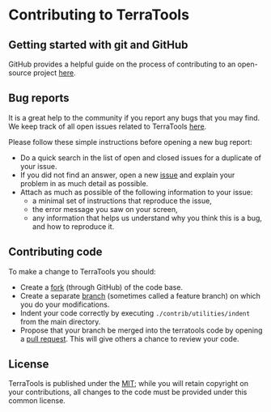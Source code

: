 # Contributing to TerraTools

## Getting started with git and GitHub
GitHub provides a helpful
guide on the process of contributing to an open-source project
[here](https://opensource.guide/how-to-contribute/).

## Bug reports
It is a great help to the community if you report any bugs that you
may find. We keep track of all open issues related to TerraTools
[here](https://github.com/mantle-convection-constrained/terra_tools/issues). 

Please follow these simple instructions before opening a new bug report:

- Do a quick search in the list of open and closed issues for a duplicate of
  your issue.
- If you did not find an answer, open a new
  [issue](https://github.com/mantle-convection-constrained/terra_tools/issues/new) and explain your
  problem in as much detail as possible.
- Attach as much as possible of the following information to your issue:
  - a minimal set of instructions that reproduce the issue,
  - the error message you saw on your screen,
  - any information that helps us understand why you think this is a bug, and
    how to reproduce it.

## Contributing code
To make a change to TerraTools you should:
- Create a
[fork](https://guides.github.com/activities/forking/#fork) (through GitHub) of
the code base.
- Create a separate
[branch](https://guides.github.com/introduction/flow/) (sometimes called a
feature branch) on which you do your modifications.
- Indent your code correctly by executing `./contrib/utilities/indent`
from the main directory.
- Propose that your branch be merged into the terratools
code by opening a [pull request](https://guides.github.com/introduction/flow/).
This will give others a chance to review your code. 

## License
TerraTools is published under the [MIT](LICENSE); while you
will retain copyright on your contributions, all changes to the code
must be provided under this common license.
